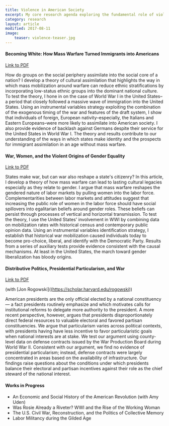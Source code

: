 ```yaml
---
title: Violence in American Society
excerpt: My core research agenda exploring the fundamental role of violence in shaping societies.
category: research
layout: article
modified: 2017-08-11
image:
	teaser: violence-teaser.jpg
---
```


#### Becoming White: How Mass Warfare Turned Immigrants into Americans

[Link to PDF]({{site.url}}/files/war-assimilation-mazumder.pdf)

How do groups on the social periphery assimilate into the social core of a nation? I develop a theory of cultural assimilation that highlights the way in which mass mobilization around warfare can reduce ethnic stratifications by incorporating low-status ethnic groups into the dominant national culture. To test the theory, I hone in on the case of World War I in the United States–a period that closely followed a massive wave of immigration into the United States. Using an instrumental variables strategy exploiting the combination of the exogenous timing of the war and features of the draft system, I show that individuals of foreign, European nativity–especially, the Italians and Eastern Europeans–were more likely to assimilate into American society. I also provide evidence of backlash against Germans despite their service for the United States in World War I. The theory and results contribute to our understanding of the ways in which states make identity and the prospects for immigrant assimilation in an age without mass warfare.

#### War, Women, and the Violent Origins of Gender Equality

[Link to PDF]({{site.url}}/files/ww1-political-v2.pdf)

States make war, but can war also reshape a state's citizenry? In this article, I develop a theory of how mass warfare can lead to lasting cultural legacies especially as they relate to gender. I argue that mass warfare reshapes the gendered nature of labor markets by pulling women into the labor force. Complementarities between labor markets and attitudes suggest that increasing the public role of women in the labor force should have social spillovers into egalitarian beliefs around gender roles. These beliefs can persist through processes of vertical and horizontal transmission. To test the theory, I use the United States' involvement in WWI by combining data on mobilization rates with historical census and contemporary public opinion data. Using an instrumental variables identification strategy, I establish that historical war mobilization caused individuals today to become pro-choice, liberal, and identify with the Democratic Party. Results from a series of auxiliary tests provide evidence consistent with the causal mechanisms. At least in the United States, the march toward gender liberalization has bloody origins.

#### Distributive Politics, Presidential Particularism, and War

[Link to PDF]({{site.url}}/files/war-particularism.pdf)

\(with [Jon Rogowski]((https://scholar.harvard.edu/rogowski)\)

American presidents are the only official elected by a national constituency — a fact presidents routinely emphasize and which motivates calls for institutional reforms to delegate more authority to the president. A more recent perspective, however, argues that presidents disproportionately direct federal resources to valuable electoral and favored partisan constituencies. We argue that particularism varies across political contexts, with presidents having have less incentive to favor particularistic goals when national interests are at stake. We test our argument using county-level data on defense contracts issued by the War Production Board during World War II. Consistent with our argument, we find no evidence of presidential particularism; instead, defense contracts were largely concentrated in areas based on the availability of infrastructure. Our findings raise questions about the conditions under which presidents balance their electoral and partisan incentives against their role as the chief steward of the national interest.

#### Works in Progress

* An Economic and Social History of the American Revolution \(with Amy Uden\)
* Was Rosie Already a Riveter? WWI and the Rise of the Working Woman
* The U.S. Civil War, Reconstruction, and the Politics of Collective Memory
* Labor Militancy during the Gilded Age